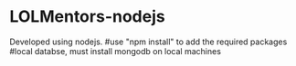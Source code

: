 # LOLMentors-nodejs
  Developed using nodejs.
  #use "npm install" to add the required packages
  #local databse, must install mongodb on local machines
